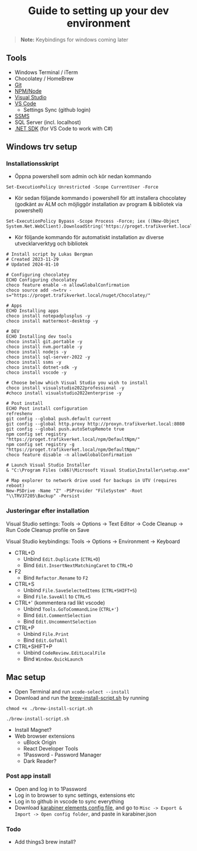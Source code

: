 <div align="center">
  
# Guide to setting up your dev environment
</div>

> **Note:** Keybindings for windows coming later

## Tools
- Windows Terminal / iTerm
- Chocolatey / HomeBrew
- [Git](https://git-scm.com/downloads)
- [NPM/Node](https://nodejs.org/en/download)
- [Visual Studio](https://visualstudio.microsoft.com/downloads/)
- [VS Code](https://code.visualstudio.com/Download)
  - Settings Sync (github login)
- [SSMS](https://learn.microsoft.com/en-us/sql/ssms/download-sql-server-management-studio-ssms?view=sql-server-ver16)
- SQL Server (incl. localhost)
- [.NET SDK](https://dotnet.microsoft.com/en-us/download) (for VS Code to work with C#)




## Windows trv setup
### Installationsskript
- Öppna powershell som admin och kör nedan kommando
```
Set-ExecutionPolicy Unrestricted -Scope CurrentUser -Force
```
- Kör sedan följande kommando i powershell för att installera chocolatey (godkänt av ALM och möjliggör installation av program & bibliotek via powershell)

```
Set-ExecutionPolicy Bypass -Scope Process -Force; iex ((New-Object System.Net.WebClient).DownloadString('https://proget.trafikverket.local/endpoints/ChocolateyInstall/content/install.ps1'))
```
- Kör följande kommando för automatiskt installation av diverse utvecklarverktyg och bibliotek
```
# Install script by Lukas Bergman
# Created 2023-11-29
# Updated 2024-01-10

# Configuring chocolatey
ECHO Configuring chocolatey
choco feature enable -n allowGlobalConfirmation
choco source add -n=trv -s="https://proget.trafikverket.local/nuget/Chocolatey/"

# Apps
ECHO Installing apps
choco install notepadplusplus -y
choco install mattermost-desktop -y

# DEV
ECHO Installing dev tools
choco install git.portable -y
choco install nvm.portable -y
choco install nodejs -y
choco install sql-server-2022 -y
choco install ssms -y
choco install dotnet-sdk -y
choco install vscode -y

# Choose below which Visual Studio you wish to install
choco install visualstudio2022professional -y
#choco install visualstudio2022enterprise -y

# Post install
ECHO Post install configuration
refreshenv
git config --global push.default current
git config --global http.proxy http://proxyn.trafikverket.local:8080
git config --global push.autoSetupRemote true
npm config set registry "https://proget.trafikverket.local/npm/DefaultNpm/"
npm config set registry -g "https://proget.trafikverket.local/npm/DefaultNpm/"
choco feature disable -n allowGlobalConfirmation

# Launch Visual Studio Installer
& "C:\Program Files (x86)\Microsoft Visual Studio\Installer\setup.exe"

# Map explorer to network drive used for backups in UTV (requires reboot)
New-PSDrive -Name "Z" -PSProvider "FileSystem" -Root "\\TRV37205\Backup" -Persist
```


### Justeringar efter installation
Visual Studio settings:
Tools -> Options -> Text Editor -> Code Cleanup -> Run Code Cleanup profile on Save

Visual Studio keybindings:
Tools -> Options -> Environment -> Keyboard
- CTRL+D
  - Unbind `Edit.Duplicate` (`CTRL+D`)
  - Bind `Edit.InsertNextMatchingCaret` to `CTRL+D`
- F2
  - Bind `Refactor.Rename` to `F2`
- CTRL+S
  - Unbind `File.SaveSelectedItems` (`CTRL+SHIFT+S`)
  - Bind `File.SaveAll` to `CTRL+S`
- CTRL+' (kommentera rad likt vscode)
  - Unbind `Tools.GoToCommandLine` (`CTRL+'`)
  - Bind `Edit.CommentSelection`
  - Bind `Edit.UncommentSelection`
- CTRL+P
  - Unbind `File.Print`
  - Bind `Edit.GoToAll`
- CTRL+SHIFT+P
  - Unbind `CodeReview.EditLocalFile`
  - Bind `Window.QuickLaunch`




## Mac setup
- Open Terminal and run `xcode-select --install`
- Download and run the [brew-install-script.sh](https://github.com/lukasbergman/dev-setup/blob/main/brew-install-script.sh) by running
```
chmod +x ./brew-install-script.sh

./brew-install-script.sh
```
- Install Magnet?
- Web browser extensions
  - uBlock Origin
  - React Developer Tools
  - 1Password - Password Manager
  - Dark Reader?

### Post app install
- Open and log in to 1Password
- Log in to browser to sync settings, extensions etc
- Log in to github in vscode to sync everything
- Download [karabiner elements config file](https://github.com/lukasbergman/dev-setup/blob/main/karabiner.json), and go to `Misc -> Export & Import -> Open config folder`, and paste in karabiner.json

### Todo
- Add things3 brew install?
